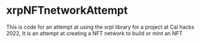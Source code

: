 # xrpNFTnetworkAttempt

This is code for an attempt at using the xrpl library for a project at Cal hacks 2022, It is an attempt at creating a NFT network to build or mint an NFT 
